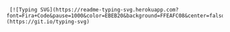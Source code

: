 
     [![Typing SVG](https://readme-typing-svg.herokuapp.com?font=Fira+Code&pause=1000&color=EBEB20&background=FFEAFC08&center=falso&vCenter=falso&repeat=verdadeiro&random=falso&width=435&lines=Ol%C3%A1%2C+sejam+bem+vindos....;Me+chamo+Edna!;Aluna+do+curso+de+TI+na+EBAC.)](https://git.io/typing-svg)     
